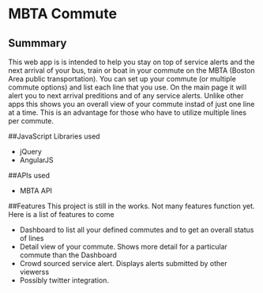 # MBTA Commute

## Summmary
This web app is is intended to help you stay on top of service alerts and the next arrival of your bus, train or boat in your commute
on the MBTA (Boston Area public transportation). You can set up your commute (or multiple commute options) and list each line that you use.
On the main page it will alert you to next arrival preditions and of any service alerts. Unlike other apps this shows you an overall 
view of your commute instad of just one line at a time. This is an advantage for those who have to utilize multiple lines per commute.

##JavaScript Libraries used
- jQuery
- AngularJS

##APIs used
 - MBTA API

##Features
This project is still in the works. Not many features function yet. Here is a list of features to come
- Dashboard to list all your defined commutes and to get an overall status of lines
- Detail view of your commute. Shows more detail for a particular commute than the Dashboard
- Crowd sourced service alert. Displays alerts submitted by other viewerss
- Possibly twitter integration.
